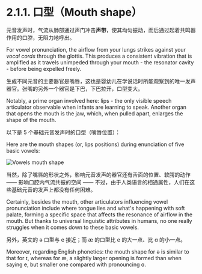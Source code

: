 # 2.1.1. 口型（Mouth shape）

元音发声时，气流从肺部通过声门冲击**声带**，使其均匀振动，而后通过起着共鸣器作用的口腔，无阻力地呼出。

For vowel pronunciation, the airflow from your lungs strikes against your *vocal cords* through the glottis. This produces a consistent vibration that is amplified as it travels unimpeded through your mouth - the resonator cavity - before being expelled freely.

生成不同元音的主要器官是嘴唇，这也是婴幼儿在学说话时所能观察到的唯一发声器官。张嘴的另外一个器官是下巴，下巴拉开，口型变大。

Notably, a prime organ involved here: lips - the only visible speech articulator observable when infants are learning to speak. Another organ that opens the mouth is the jaw, which, when pulled apart, enlarges the shape of the mouth.

以下是  5 个基础元音发声时的口型（嘴唇位置）：

Here are the mouth shapes (or, lips positions) during enunciation of five basic vowels:

![Vowels mouth shape](/images/vowels-mouth-shape.svg)

当然，除了嘴唇的形状之外，影响元音发声的器官还有舌面的位置、软腭的动作 —— 影响口腔内气流共振的空间 —— 不过，由于人类语言的相通属性，人们在这些基础元音的发声上都没有任何困难。

Certainly, besides the mouth, other articulators influencing vowel pronunciation include where tongue lies and what's happening with soft palate, forming  a specific space that affects the resonance of airflow in the mouth. But thanks to universal linguistic attributes in humans, no one really struggles when it comes down to these basic vowels.

另外，英文的 <span class="pho">ə</span> 口型与 <span class="pho">e</span> 接近；而 <span class="pho">æ</span> 的口型比 <span class="pho">e</span> 的大一点、比 <span class="pho">ɑ</span> 的小一点。

Moreover, regarding English phonetics: the mouth shape for <span class="pho">ə</span> is similar to that for <span class="pho">ɪ</span>, whereas for <span class="pho">æ</span>, a slightly larger opening is formed than when saying <span class="pho">e</span>, but smaller one compared with pronouncing <span class="pho">ɑ</span>.